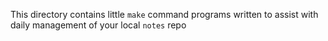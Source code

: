 This directory contains little `make` command programs written to assist with daily management of your local `notes` repo